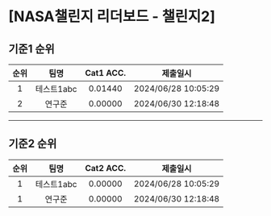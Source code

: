 # [NASA챌린지 리더보드 - 챌린지2]
## 기준1 순위
| 순위 | 팀명 | Cat1 ACC. | 제출일시 |
|:----:|:----:|:-----:|:----:|
| 1 | 테스트1abc | 0.01440 | 2024/06/28 10:05:29 |
| 2 | 연구준 | 0.00000 | 2024/06/30 12:18:48 |
___
## 기준2 순위
| 순위 | 팀명 | Cat2 ACC. | 제출일시 |
|:----:|:----:|:-----:|:----:|
| 1 | 테스트1abc | 0.00000 | 2024/06/28 10:05:29 |
| 1 | 연구준 | 0.00000 | 2024/06/30 12:18:48 |
